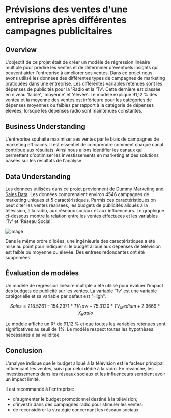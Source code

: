 
# Prévisions des ventes d'une entreprise après différentes campagnes publicitaires

## Overview

L'objectif de ce projet était de créer un modèle de régression linéaire multiple pour prédire les ventes et de déterminer d'éventuels insights qui peuvent aider l'entreprise à améliorer ses ventes. Dans ce projet nous avons utilisé les données des différentes types de campagnes de marketing pratiquées dans une entreprise. Les différentes variables retenues sont les dépenses de publicités pour la 'Radio et la 'Tv'. Cette dernière est classée en niveau 'faible', 'moyenne' et 'élevée'. Le modèle explique 91,12 % des ventea et la moyenne des ventes est inférieure pour les catégories de dépenses moyennes ou faibles par rapport à la catégorie de dépenses élevées; lorsque les dépenses radio sont maintenues constantes.

## Business Understanding

L'entreprise souhaite maximiser ses ventes par le biais de campagnes de marketing efficaces. Il est essentiel de comprendre comment chaque canal contribue aux résultats. Ainsi nous allons identifier les canaux qui permettent d'optimiser les investissements en marketing et des solutions basées sur les résultats de l'analyse.

## Data Understanding

Les données utilisées dans ce projet proviennent de [Dummy Marketing and Sales Data](https://www.kaggle.com/datasets/harrimansaragih/dummy-advertising-and-sales-data). Les données comprenaient environ 4546 campagnes de marketing uniques et 5 caractéristiques. Parmis ces caractéristiques on peut citer les ventes réalisées, les budgets de publicités alloués à la télévision, à la radio, aux réseaux sociaux et aux influenceurs. Le graphique ci-dessous montre la relation entre les ventes effectuées et les variables 'Tv' et 'Réseau Social'.


![image](https://github.com/user-attachments/assets/9a857184-2d1b-48c9-8833-3dec3e8fbe7e)


Dans le même ordre d'idées, une ingénieurie des caractéristiques a été mise au point pour indiquer si le budget alloué aux dépenses de télévision est faible ou moyenne ou élevée. Des entrées redondantes ont été supprimées.

## Évaluation de modèles


Un modèle de régression linéaire multiple a été utilisé pour évaluer l'impact des budgets de publicité sur les ventes. La variable 'Tv' est une variable catégorielle et sa variable par défaut est "High". 

$$Sales = 218.5261 - 154.2971 * TV_Low - 75.3120 * TV_Medium + 2.9669 * X_Radio$$

Le modèle affiche un R² de 91,12 % et que toutes les variables retenues sont significatives au seuil de 1%. Le modèle respect toutes les hypothèses nécessaires à sa validitée.



## Conclusion
L'analyse indique que le budget alloué à la télévision est le facteur principal influençant les ventes, suivi par celui dédié à la radio. En revanche, les investissements dans les réseaux sociaux et les influenceurs semblent avoir un impact limité.

Il est recommandé à l'entreprise:

- d'augmenter le budget promotionnel destiné à la télévision;
- d'investir dans des campagnes radio pour stimuler les ventes; 
- de reconsidérer la stratégie concernant les réseaux sociaux.
